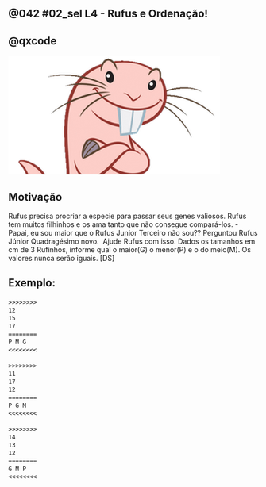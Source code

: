 ## @042 #02_sel L4 - Rufus e Ordenação!
## @qxcode

![](capa.jpg)

## Motivação

Rufus precisa procriar a especie para passar seus genes valiosos.
Rufus tem muitos filhinhos e os ama tanto que não consegue compará-los.
\- Papai, eu sou maior que o Rufus Junior Terceiro não sou?? Perguntou Rufus Júnior Quadragésimo novo. 
Ajude Rufus com isso. Dados os tamanhos em cm de 3 Rufinhos, informe qual o maior(G) o menor(P) e o do meio(M). Os valores nunca serão iguais.
\[DS\]

## Exemplo:

```
>>>>>>>>
12
15
17
========
P M G
<<<<<<<<

>>>>>>>>
11
17
12
========
P G M
<<<<<<<<

>>>>>>>>
14
13
12
========
G M P
<<<<<<<<
```

#

<!---

>>>>>>>>
1 
2 
3
========
P M G
<<<<<<<<


>>>>>>>>
1 
4 
3
========
P G M
<<<<<<<<


>>>>>>>>
2 
1 
3
========
M P G
<<<<<<<<


>>>>>>>>
5 
6 
4
========
M G P
<<<<<<<<


>>>>>>>>
9 
2 
5
========
G P M
<<<<<<<<


>>>>>>>>
9 
7 
5
========
G M P
<<<<<<<<

--->
